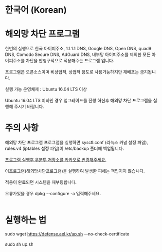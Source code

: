 # 한국어 (Korean)

# 해외망 차단 프로그램
한번의 실행으로 한국 아이피주소, 1.1.1.1 DNS, Google DNS, Open DNS, quad9 DNS, Comodo Secure DNS, AdGuard DNS, 내부망 아이피주소를 제외한 모든 아이피주소를 차단을 반영구적으로 적용해주는 프로그램 입니다. <br><br>
프로그램은 오픈소스이며 비상업적, 상업적 용도로 사용가능하지만 재배포는 금지됩니다. <br><br>
실행 가능 운영체제 : Ubuntu 16.04 LTS 이상 <br><br>
Ubuntu 16.04 LTS 이하인 경우 업그레이드를 진행 하신후 해외망 차단 프로그램을 실행해 주시기 바랍니다.
# 주의 사항
해외망 차단 프로그램 프로그램을 실행하면 sysctl.conf (리눅스 커널 설정 파일), rules.v4 (iptables 설정 파일)이 /etc/backup 폴더에 백업됩니다. <br><br>
<a href="https://wnw1005.tistory.com/26">프로그램 실행후 우분투 저장소를 카카오로 변경해주세요.</a><br><br>
이프로그램(해외망차단프로그램)을 실행하여 발생한 피해는 책입지지 않습니다. <br><br> 적용이 완료되면 시스템을 재부팅합니다. <br><br>
    오류가있을 경우 dpkg --configure -a 입력해주세요. <br><br>
# 실행하는 법 <br>
sudo wget https://defense.ael.kr/up.sh --no-check-certificate <br><br>
sudo sh up.sh <br><br> 



